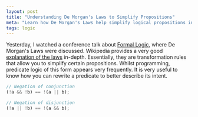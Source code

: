 ```yaml
---
layout: post
title: "Understanding De Morgan's Laws to Simplify Propositions"
meta: "Learn how De Morgan's Laws help simplify logical propositions in programming by transforming predicates for better readability and intent."
tags: logic
---
```


Yesterday, I watched a conference talk about [Formal Logic](https://www.youtube.com/watch?v=saMtzIaDCJM), where De Morgan's Laws were discussed.
Wikipedia provides a very good [explanation of the laws](https://en.wikipedia.org/wiki/De_Morgan%27s_laws) in-depth.
Essentially, they are transformation rules that allow you to simplify certain propositions.
Whilst programming, predicate logic of this form appears very frequently.
It is very useful to know how you can rewrite a predicate to better describe its intent.

<!--more-->

```js
// Negation of conjunction
(!a && !b) == !(a || b);

// Negation of disjunction
(!a || !b) == !(a && b);
```
